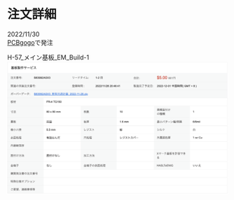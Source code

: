 # 注文詳細

2022/11/30  
[PCBgogo](https://www.pcbgogo.jp/)で発注

H-57_メイン基板_EM_Build-1
![H-57_メイン基板_EM_Build-1](./注文詳細/H-57_メイン基板_EM_Build-1.png)
